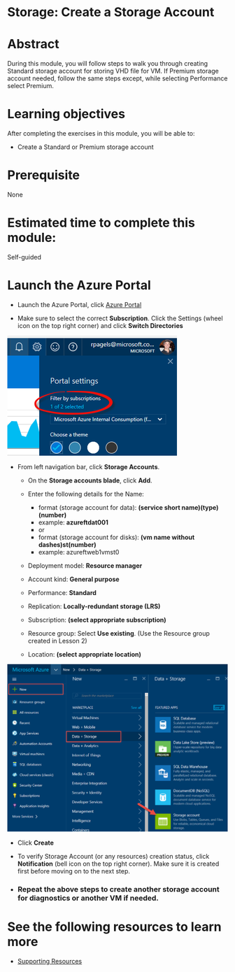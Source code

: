 # Storage: Create a Storage Account

# Abstract

During this module, you will follow steps to walk you through creating Standard storage account for storing VHD file for VM. If Premium storage account needed, follow the same steps except, while selecting Performance select Premium.


# Learning objectives
After completing the exercises in this module, you will be able to:
* Create a Standard or Premium storage account

# Prerequisite 
None

# Estimated time to complete this module:
Self-guided

# Launch the Azure Portal
* Launch the Azure Portal, click [Azure Portal](http://www.azure.portal.com)

* Make sure to select the correct **Subscription**. Click the Settings (wheel icon on the top right corner) and click **Switch Directories**

![Screenshot](images/Storage-L3-1.png)
 
* From left navigation bar, click **Storage Accounts**.
  * On the **Storage accounts blade**, click **Add**.
  * Enter the following details for the Name:
    * format (storage account for data): **(service short name)(type)(number)**
    * example: **azureftdat001**
    * or
    * format (storage account for disks): **(vm name without dashes)st(number)**
    * example: azureftweb1vmst0

  * Deployment model: **Resource manager**
  * Account kind: **General purpose**
  * Performance: **Standard** 
  * Replication: **Locally-redundant storage (LRS)**
  * Subscription: **(select appropriate subscription)**
  * Resource group: Select **Use existing**. (Use the Resource group created in Lesson 2)
  * Location: **(select appropriate location)**

![Screenshot](images/Storage-L3-2.png)


* Click **Create**

* To verify Storage Account (or any resources) creation status, click **Notification** (bell icon on the top right corner). Make sure it is created first before moving on to the next step.

* ### Repeat the above steps to create another storage account for diagnostics or another VM if needed.

# See the following resources to learn more
* [Supporting Resources](#)